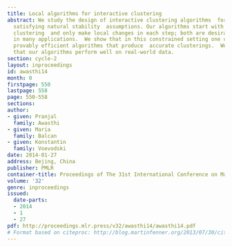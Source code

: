 ```yaml
---
title: Local algorithms for interactive clustering
abstract: We study the design of interactive clustering algorithms  for data sets
  satisfying natural stability  assumptions. Our algorithms start with any initial
  clustering  and only make local changes in each step; both are desirable features
  in many applications.  We show that in this constrained setting one can still design
  provably efficient algorithms that produce  accurate clusterings.  We also show
  that our algorithms perform well on real-world data.
section: cycle-2
layout: inproceedings
id: awasthi14
month: 0
firstpage: 550
lastpage: 558
page: 550-558
sections: 
author:
- given: Pranjal
  family: Awasthi
- given: Maria
  family: Balcan
- given: Konstantin
  family: Voevodski
date: 2014-01-27
address: Bejing, China
publisher: PMLR
container-title: Proceedings of The 31st International Conference on Machine Learning
volume: '32'
genre: inproceedings
issued:
  date-parts:
  - 2014
  - 1
  - 27
pdf: http://proceedings.mlr.press/v32/awasthi14/awasthi14.pdf
# Format based on citeproc: http://blog.martinfenner.org/2013/07/30/citeproc-yaml-for-bibliographies/
---
```

